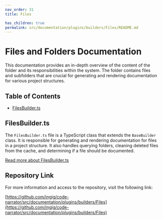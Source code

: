 ```yaml
---
nav_order: 31
title: Files

has_children: true
permalink: src/documentation/plugins/builders/Files/README.md
---
```


# Files and Folders Documentation

This documentation provides an in-depth overview of the content of the folder and its responsibilities within the system. The folder contains files and subfolders that are crucial for generating and rendering documentation for various project structures.

## Table of Contents

- [FilesBuilder.ts](#filesbuilder.ts)

## FilesBuilder.ts

The `FilesBuilder.ts` file is a TypeScript class that extends the `BaseBuilder` class. It is responsible for generating and rendering documentation for files in a project structure. It also handles querying folders, cleaning deleted files from the cache, and determining if a file should be documented.

[Read more about FilesBuilder.ts](FilesBuilder.ts)

## Repository Link

For more information and access to the repository, visit the following link:

[https://github.com/ingig/code-narrator/src/documentation/plugins/builders/Files](https://github.com/ingig/code-narrator/src/documentation/plugins/builders/Files)